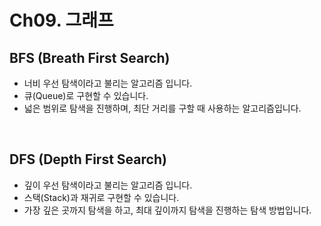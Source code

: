 # Ch09. 그래프

## BFS (Breath First Search)
- 너비 우선 탐색이라고 불리는 알고리즘 입니다.
- 큐(Queue)로 구현할 수 있습니다.
- 넓은 범위로 탐색을 진행하며, 최단 거리를 구할 때 사용하는 알고리즘입니다.

<br>

## DFS (Depth First Search)
- 깊이 우선 탐색이라고 불리는 알고리즘 입니다.
- 스택(Stack)과 재귀로 구현할 수 있습니다.
- 가장 깊은 곳까지 탐색을 하고, 최대 깊이까지 탐색을 진행하는 탐색 방법입니다.